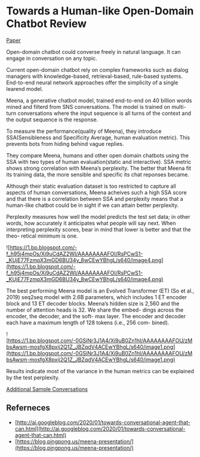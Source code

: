 # Towards a Human-like Open-Domain Chatbot Review

[Paper](https://github.com/vctr7/paper_review/blob/master/Meena(Open-Domain%20Chatbot)/Towards%20a%20Human-like%20Open-Domain%20Chatbot.pdf)

Open-domain chatbot could converse freely in natural language. It can engage in conversation on any topic.

Current open-domain chatbot rely on complex frameworks such as dialog managers with knowledge-based, retrieval-based, rule-based systems. End-to-end neural network approaches offer the simplicity of a single learend model. 

Meena, a generative chatbot model, trained end-to-end on 40 billion words mined and filterd from SNS conversations. The model is trained on multi-turn conversations where the input sequence is all turns of the context and the output sequence is the response.

To measure the performance(quality of Meena), they introduce SSA(Sensibleness and Specificity Average, human evaluation metric). This prevents bots from hiding behind vague replies. 

They compare Meena, humans and other open domain chatbots using the SSA with two types of human evaluation(static and interactive). SSA metric shows strong correlation with Meena’s perplexity. The better that Meena fit its training data, the more sensible and specific its chat reponses became. 

Although their static evaluation dataset is too restricted to capture all aspects of human conversations, Meena acheives such a high SSA score and that there is a correlation between SSA and perplexity means that a human-like chatbot could be in sight if we can attain better perplexity.

Perplexity measures how well the model predicts the test set data; in other words, how accurately it anticipates what people will say next. When interpreting perplexity scores, bear in mind that lower is better and that the theo- retical minimum is one. 


![https://1.bp.blogspot.com/-f_h95j4mpOs/Xi9uCdAZ2WI/AAAAAAAAFOI/RsPCwS1-_KUjE77FzmpX3mGD6BU34y_8wCEwYBhgL/s640/image4.png](https://1.bp.blogspot.com/-f_h95j4mpOs/Xi9uCdAZ2WI/AAAAAAAAFOI/RsPCwS1-_KUjE77FzmpX3mGD6BU34y_8wCEwYBhgL/s640/image4.png)

The best performing Meena model is an Evolved Transformer (ET) (So et al., 2019) seq2seq model with 2.6B parameters, which includes 1 ET encoder block and 13 ET decoder blocks. 
Meena’s hidden size is 2,560 and the number of attention heads is 32. We share the embed- dings across the encoder, the decoder, and the soft- max layer. The encoder and decoder each have a maximum length of 128 tokens (i.e., 256 com- bined). 






![https://1.bp.blogspot.com/-0GSiNr3J1A4/Xi9uB0Zn1hI/AAAAAAAAFOU/zMbsAwsm-mosfgX8pxij2Q1Z_JBZqdV4ACEwYBhgL/s640/image1.png](https://1.bp.blogspot.com/-0GSiNr3J1A4/Xi9uB0Zn1hI/AAAAAAAAFOU/zMbsAwsm-mosfgX8pxij2Q1Z_JBZqdV4ACEwYBhgL/s640/image1.png)


Results indicate most of the variance in the human metrics can be explained by the test perplexity.

[Additional Sample Conversations](https://github.com/google-research/google-research/blob/master/meena/meena.txt)


## Referneces

- [http://ai.googleblog.com/2020/01/towards-conversational-agent-that-can.html](http://ai.googleblog.com/2020/01/towards-conversational-agent-that-can.html)
- [https://blog.pingpong.us/meena-presentation/](https://blog.pingpong.us/meena-presentation/)
